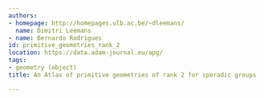 ```yaml
---
authors:
- homepage: http://homepages.ulb.ac.be/~dleemans/
  name: Dimitri Leemans
- name: Bernardo Rodrigues
id: primitive_geometries_rank_2
location: https://data.adam-journal.eu/apg/
tags:
- geometry (object)
title: An Atlas of primitive geometries of rank 2 for sporadic groups

---
```


